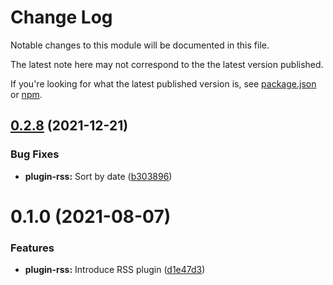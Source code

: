 # Change Log

Notable changes to this module will be documented in this file.

The latest note here may not correspond to the the latest version published.

If you're looking for what the latest published version is, see [package.json](./package.json)
or [npm](https://www.npmjs.com/package/@prpl/plugin-rss).

## [0.2.8](https://github.com/tyhopp/prpl/compare/@prpl/plugin-rss@0.2.7...@prpl/plugin-rss@0.2.8) (2021-12-21)

### Bug Fixes

* **plugin-rss:** Sort by date ([b303896](https://github.com/tyhopp/prpl/commit/b30389651a61bc8f35d103452812eea90263d256))

# 0.1.0 (2021-08-07)

### Features

* **plugin-rss:** Introduce RSS plugin ([d1e47d3](https://github.com/tyhopp/prpl/commit/d1e47d3b364bf5c8ceaae0a84ef3068a25deb919))
